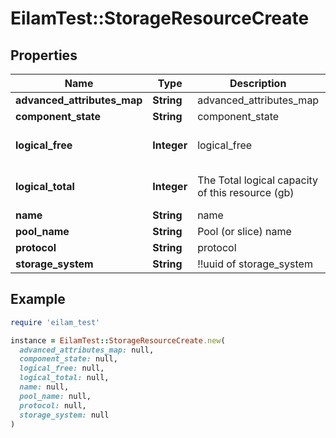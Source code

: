 # EilamTest::StorageResourceCreate

## Properties

| Name | Type | Description | Notes |
| ---- | ---- | ----------- | ----- |
| **advanced_attributes_map** | **String** | advanced_attributes_map | [optional] |
| **component_state** | **String** | component_state | [optional] |
| **logical_free** | **Integer** | logical_free | [optional][default to 0] |
| **logical_total** | **Integer** | The Total logical capacity of this resource (gb) | [optional][default to 0] |
| **name** | **String** | name | [optional] |
| **pool_name** | **String** | Pool (or slice) name | [optional] |
| **protocol** | **String** | protocol | [optional] |
| **storage_system** | **String** | !!uuid of storage_system | [optional] |

## Example

```ruby
require 'eilam_test'

instance = EilamTest::StorageResourceCreate.new(
  advanced_attributes_map: null,
  component_state: null,
  logical_free: null,
  logical_total: null,
  name: null,
  pool_name: null,
  protocol: null,
  storage_system: null
)
```


